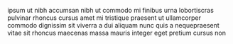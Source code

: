 ipsum ut nibh accumsan nibh ut commodo mi finibus urna lobortiscras pulvinar
rhoncus cursus amet mi tristique praesent ut ullamcorper commodo dignissim sit
viverra a dui aliquam nunc quis a nequepraesent vitae sit rhoncus maecenas
massa mauris integer eget pretium cursus non
